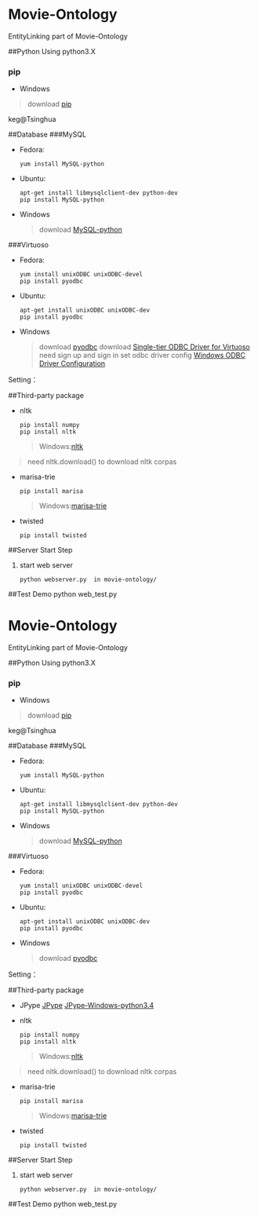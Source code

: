 Movie-Ontology
====================

EntityLinking part of Movie-Ontology

##Python
  Using python3.X
### pip
  * Windows
  > download [pip](http://www.lfd.uci.edu/~gohlke/pythonlibs/#pip)

keg@Tsinghua

##Database
###MySQL
* Fedora:
    ```
    yum install MySQL-python
    ```

* Ubuntu:
    ```
    apt-get install libmysqlclient-dev python-dev
    pip install MySQL-python
    ```
    
* Windows
    > download [MySQL-python](http://www.lfd.uci.edu/~gohlke/pythonlibs/#mysql-python)

###Virtuoso
* Fedora:
    ```
    yum install unixODBC unixODBC-devel
    pip install pyodbc 
    ```

* Ubuntu:
    ```
    apt-get install unixODBC unixODBC-dev
    pip install pyodbc 
    ```
* Windows 
    > download [pyodbc](http://www.lfd.uci.edu/~gohlke/pythonlibs/#pyodbc)
    > download [Single-tier ODBC Driver for Virtuoso](http://download.openlinksw.com/solwiz/view_solution.php?solutions_id=52104&solution_num=1) need sign up and sign in
    > set odbc driver config [Windows ODBC Driver Configuration](http://docs.openlinksw.com/virtuoso/odbcimplementation.html)


Setting：

##Third-party package
* nltk 

    ```
    pip install numpy
    pip install nltk
    ```
    > Windows:[nltk](http://www.lfd.uci.edu/~gohlke/pythonlibs/#nltk)

> need nltk.download() to download nltk corpas

* marisa-trie
    ```
    pip install marisa
    ```
    > Windows:[marisa-trie](http://www.lfd.uci.edu/~gohlke/pythonlibs/#marisa-trie)

* twisted 
    ```
    pip install twisted
    ```

##Server Start Step

1. start web server

    ```
    python webserver.py  in movie-ontology/
    ```
##Test Demo
        python web_test.py
    
Movie-Ontology
====================

EntityLinking part of Movie-Ontology

##Python
  Using python3.X
### pip
  * Windows
  > download [pip](http://www.lfd.uci.edu/~gohlke/pythonlibs/#pip)

keg@Tsinghua

##Database
###MySQL
* Fedora:
    ```
    yum install MySQL-python
    ```

* Ubuntu:
    ```
    apt-get install libmysqlclient-dev python-dev
    pip install MySQL-python
    ```
    
* Windows
    > download [MySQL-python](http://www.lfd.uci.edu/~gohlke/pythonlibs/#mysql-python)

###Virtuoso
* Fedora:
    ```
    yum install unixODBC unixODBC-devel
    pip install pyodbc 
    ```

* Ubuntu:
    ```
    apt-get install unixODBC unixODBC-dev
    pip install pyodbc 
    ```
* Windows 
    > download [pyodbc](http://www.lfd.uci.edu/~gohlke/pythonlibs/#pyodbc)


Setting：

##Third-party package
* JPype
        [JPype](https://pypi.python.org/pypi/JPype1-py3)
        [JPype-Windows-python3.4](https://pypi.python.org/packages/3.4/J/JPype1-py3/JPype1-py3-0.5.5.2.win-amd64-py3.4.exe#md5=b59007749ccc968fd6a944fa8610df48)

* nltk 

    ```
    pip install numpy
    pip install nltk
    ```
    > Windows:[nltk](http://www.lfd.uci.edu/~gohlke/pythonlibs/#nltk)

> need nltk.download() to download nltk corpas

* marisa-trie
    ```
    pip install marisa
    ```
    > Windows:[marisa-trie](http://www.lfd.uci.edu/~gohlke/pythonlibs/#marisa-trie)

* twisted 
    ```
    pip install twisted
    ```

##Server Start Step

1. start web server

    ```
    python webserver.py  in movie-ontology/
    ```
##Test Demo
        python web_test.py
    
